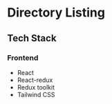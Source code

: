 # Directory Listing

## Tech Stack
### Frontend
- React
- React-redux
- Redux toolkit
- Tailwind CSS
